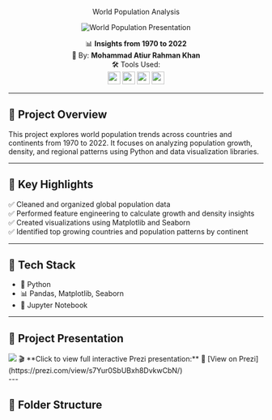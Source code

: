 <div align="center">

 World Population Analysis

![World Population Presentation](https://github.com/yourusername/world-population-analysis/blob/main/presentation_cover.png?raw=true)

📊 **Insights from 1970 to 2022**  
👤 By: **Mohammad Atiur Rahman Khan**  
🛠️ Tools Used:  
<img src="https://img.shields.io/badge/Python-3776AB?style=for-the-badge&logo=python&logoColor=white" height="25"> 
<img src="https://img.shields.io/badge/Pandas-150458?style=for-the-badge&logo=pandas&logoColor=white" height="25"> 
<img src="https://img.shields.io/badge/Matplotlib-11557C?style=for-the-badge&logo=matplotlib&logoColor=white" height="25"> 
<img src="https://img.shields.io/badge/Seaborn-49A7A1?style=for-the-badge&logo=seaborn&logoColor=white" height="25">

</div>

---

## 🎯 Project Overview

This project explores world population trends across countries and continents from 1970 to 2022. It focuses on analyzing population growth, density, and regional patterns using Python and data visualization libraries.

---

## 🚀 Key Highlights

✅ Cleaned and organized global population data  
✅ Performed feature engineering to calculate growth and density insights  
✅ Created visualizations using Matplotlib and Seaborn  
✅ Identified top growing countries and population patterns by continent  

---

## 🧰 Tech Stack

- 🐍 Python  
- 📊 Pandas, Matplotlib, Seaborn  
- 🧪 Jupyter Notebook

---

## 🎥 Project Presentation
<div>
<img src="C:\Users\PC\Pictures\Screenshots\Screenshot (42).png">
🎬 **Click to view full interactive Prezi presentation:**  
🔗 [View on Prezi](https://prezi.com/view/s7Yur0SbUBxh8DvkwCbN/)
</div>
---

## 📁 Folder Structure

